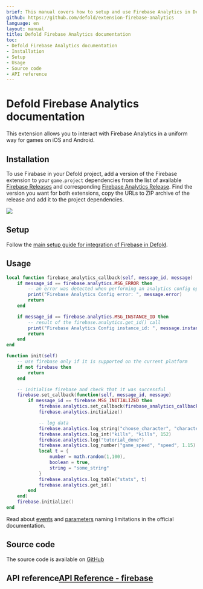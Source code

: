 ```yaml
---
brief: This manual covers how to setup and use Firebase Analytics in Defold.
github: https://github.com/defold/extension-firebase-analytics
language: en
layout: manual
title: Defold Firebase Analytics documentation
toc:
- Defold Firebase Analytics documentation
- Installation
- Setup
- Usage
- Source code
- API reference
---
```


# Defold Firebase Analytics documentation

This extension allows you to interact with Firebase Analytics in a uniform way for games on iOS and Android.


## Installation
To use Firabase in your Defold project, add a version of the Firebase extension to your `game.project` dependencies from the list of available [Firebase Releases](https://github.com/defold/extension-firebase/releases) and corresponding [Firebase Analytics Release](https://github.com/defold/extension-firebase-analytics/releases).
Find the version you want for both extensions, copy the URLs to ZIP archive of the release and add it to the project dependencies.

![](add-dependency.png)


## Setup
Follow the [main setup guide for integration of Firebase in Defold](https://www.defold.com/extension-firebase).


## Usage

```lua
local function firebase_analytics_callback(self, message_id, message)
    if message_id == firebase.analytics.MSG_ERROR then
        -- an error was detected when performing an analytics config operation
        print("Firebase Analytics Config error: ", message.error)
        return
    end

    if message_id == firebase.analytics.MSG_INSTANCE_ID then
        -- result of the firebase.analytics.get_id() call
        print("Firebase Analytics Config instance_id: ", message.instance_id)
        return
    end
end

function init(self)
    -- use firebase only if it is supported on the current platform
    if not firebase then
        return
    end

    -- initialise firebase and check that it was successful
    firebase.set_callback(function(self, message_id, message)
        if message_id == firebase.MSG_INITIALIZED then
            firebase.analytics.set_callback(firebase_analytics_callback)
            firebase.analytics.initialize()

            -- log data
            firebase.analytics.log_string("choose_character", "character", "storm trooper")
            firebase.analytics.log_int("kills", "kills", 152)
            firebase.analytics.log("tutorial_done")
            firebase.analytics.log_number("game_speed", "speed", 1.15)
            local t = {
                number = math.random(1,100),
                boolean = true,
                string = "some_string"
            }
            firebase.analytics.log_table("stats", t)
            firebase.analytics.get_id()
        end
    end)
    firebase.initialize()
end
```

Read about [events](https://firebase.google.com/docs/reference/android/com/google/firebase/analytics/FirebaseAnalytics.Event) and [parameters](https://firebase.google.com/docs/reference/android/com/google/firebase/analytics/FirebaseAnalytics.Param) naming limitations in the official documentation.

## Source code

The source code is available on [GitHub](https://github.com/defold/extension-firebase-analytics)


## API reference[API Reference - firebase](/extension-firebase-analytics/firebase_api)
